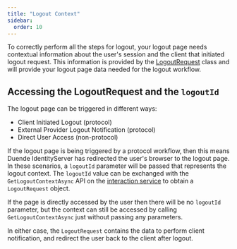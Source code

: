 ```yaml
---
title: "Logout Context"
sidebar:
  order: 10
---
```


To correctly perform all the steps for logout, your logout page needs contextual information about the user's session and the client that initiated logout request.
This information is provided by the [LogoutRequest](/identityserver/v7/reference/services/interaction_service#logoutrequest) class and will provide your logout page data needed for the logout workflow.

## Accessing the LogoutRequest and the `logoutId`

The logout page can be triggered in different ways:
* Client Initiated Logout (protocol)
* External Provider Logout Notification (protocol)
* Direct User Access (non-protocol)

If the logout page is being triggered by a protocol workflow, then this means Duende IdentityServer has redirected the user's browser to the logout page.
In these scenarios, a `logoutId` parameter will be passed that represents the logout context. 
The `logoutId` value can be exchanged with the `GetLogoutContextAsync` API on the [interaction service](/identityserver/v7/reference/services/interaction_service) to obtain a `LogoutRequest` object.

If the page is directly accessed by the user then there will be no `logoutId` parameter, but the context can still be accessed by calling `GetLogoutContextAsync` just without passing any parameters.

In either case, the `LogoutRequest` contains the data to perform client notification, and redirect the user back to the client after logout.
